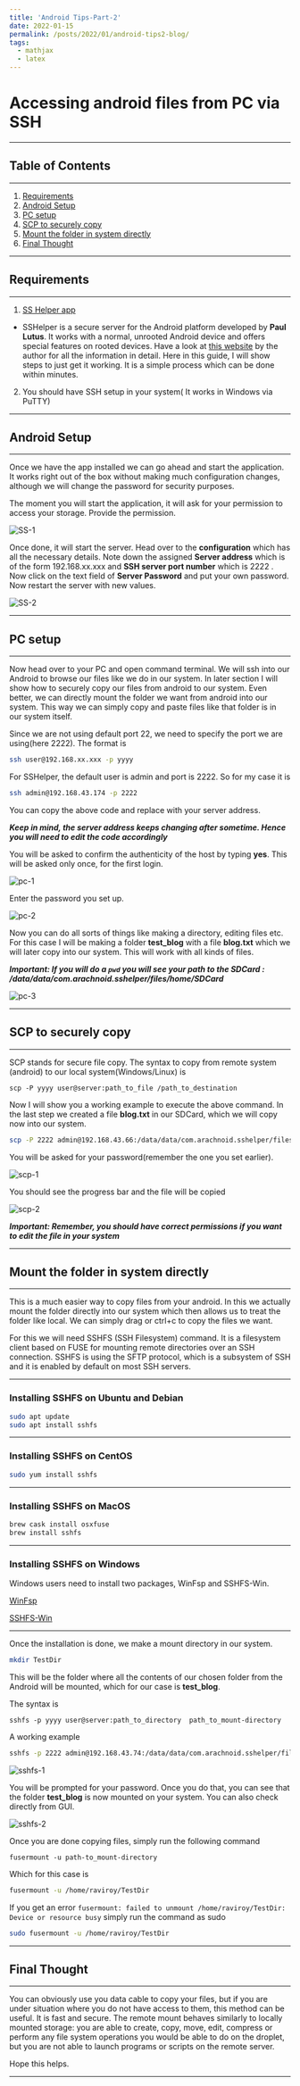 ```yaml
---                                                                                              
title: 'Android Tips-Part-2'
date: 2022-01-15
permalink: /posts/2022/01/android-tips2-blog/
tags:
  - mathjax
  - latex
---
```


# Accessing android files from PC via SSH
----

## Table of Contents
---

1. [Requirements](#requirements)
2. [Android Setup](#android-setup)
3. [PC setup](#pc-setup)
4. [SCP to securely copy](#scp-to-securely-copy)
5. [Mount the folder in system directly](#mount-the-folder-in-system-directly)
6. [Final Thought](#final-thought)

----

## Requirements
----

1. [SS Helper app](https://play.google.com/store/apps/details?id=com.arachnoid.sshelper&hl=en_IN&gl=US)
- SSHelper is a secure server for the Android platform developed by **Paul Lutus**. It works with a normal, unrooted Android device and offers special features on rooted devices. Have a look at [this website](https://arachnoid.com/android/SSHelper/index.html) by the author for all the information in detail. Here in this guide, I will show steps to just get it working. It is a simple process which can be done within minutes. 

2. You should have SSH setup in your system( It works in Windows via PuTTY)

----

## Android Setup
----

Once we have the app installed we can go ahead and start the application. It works right out of the box without making much configuration changes, although we will change the password for security purposes. 

The moment you will start the application, it will ask for your permission to access your storage. Provide the permission. 

![SS-1](https://user-images.githubusercontent.com/81288438/113170590-51b2f680-9264-11eb-84b5-0c4eb536a4f9.jpg)

Once done, it will start the server. Head over to the **configuration** which has all the necessary details. Note down the assigned **Server address** which is of the form 192.168.xx.xxx and **SSH server port number** which is 2222 . Now click on the text field of **Server Password** and put your own password. Now restart the server with new values.

![SS-2](https://user-images.githubusercontent.com/81288438/113171179-db62c400-9264-11eb-83d2-ba0c726be07d.jpg)

----

## PC setup

----
Now head over to your PC and open command terminal. We will ssh into our Android to browse our files like we do in our system. In later section I will show how to securely copy our files from android to our system. Even better, we can directly mount the folder we want from android into our system. This way we can simply copy and paste files like that folder is in our system itself.

Since we are not using default port 22, we need to specify the port we are using(here 2222). The format is 

```bash
ssh user@192.168.xx.xxx -p yyyy
```
For SSHelper, the default user is admin and port is 2222. So for my case it is

```bash
ssh admin@192.168.43.174 -p 2222
```

You can copy the above code and replace with your server address.

***Keep in mind, the server address keeps changing after sometime. Hence you will need to edit the code accordingly***

You will be asked to confirm the authenticity of the host by typing **yes**. This will be asked only once, for the first login.

![pc-1](https://user-images.githubusercontent.com/81288438/113175599-3991a600-9269-11eb-888d-0ec186914697.png)

Enter the password you set up.

![pc-2](https://user-images.githubusercontent.com/81288438/113175659-47472b80-9269-11eb-8925-d0eff1959975.png)

Now you can do all sorts of things like making a directory, editing files etc. For this case I will be making a folder **test_blog** with a file **blog.txt** which we will later copy into our system. This will work with all kinds of files.

***Important: If you will do a ``pwd`` you will see your path to the SDCard : /data/data/com.arachnoid.sshelper/files/home/SDCard***

![pc-3](https://user-images.githubusercontent.com/81288438/113175918-955c2f00-9269-11eb-950f-d626290eb193.png)

---

## SCP to securely copy
----

SCP stands for secure file copy. The syntax to copy from remote system (android) to our local system(Windows/Linux) is 

```
scp -P yyyy user@server:path_to_file /path_to_destination
```

Now I will show you a working example to execute the above command. In the last step we created a file **blog.txt** in our SDCard, which we will copy now into our system.

```bash
scp -P 2222 admin@192.168.43.66:/data/data/com.arachnoid.sshelper/files/home/SDCard/test_blog/blog.txt  /home/raviroy
```
You will be asked for your password(remember the one you set earlier).

![scp-1](https://user-images.githubusercontent.com/81288438/113181477-7496d800-926f-11eb-916e-cbf958499c3d.png)

You should see the progress bar and the file will be copied

![scp-2](https://user-images.githubusercontent.com/81288438/113181561-91cba680-926f-11eb-9315-fcb8d04548dc.png)

***Important: Remember, you should have correct permissions if you want to edit the file in your system***

---

## Mount the folder in system directly
----

This is a much easier way to copy files from your android. In this we actually mount the folder directly into our system which then allows us to treat the folder like local. We can simply drag or ctrl+c to copy the files we want.

For this we will need SSHFS (SSH Filesystem) command. It is a filesystem client based on FUSE for mounting remote directories over an SSH connection. SSHFS is using the SFTP protocol, which is a subsystem of SSH and it is enabled by default on most SSH servers. 

---

### Installing SSHFS on Ubuntu and Debian

```bash
sudo apt update
sudo apt install sshfs
```
----

### Installing SSHFS on CentOS

```bash
sudo yum install sshfs
```
----

### Installing SSHFS on MacOS

```bash
brew cask install osxfuse
brew install sshfs
```
---

### Installing SSHFS on Windows

Windows users need to install two packages, WinFsp and SSHFS-Win.

[WinFsp](https://github.com/billziss-gh/winfsp/releases/tag/v1.4.19049)

[SSHFS-Win ](https://github.com/billziss-gh/sshfs-win/releases)

---

Once the installation is done, we make a mount directory in our system.

```bash
mkdir TestDir
```
This will be the folder where all the contents of our chosen folder from the Android will be mounted, which for our case is **test_blog**.

The syntax is 

```
sshfs -p yyyy user@server:path_to_directory  path_to_mount-directory
```
A working example

```bash
sshfs -p 2222 admin@192.168.43.74:/data/data/com.arachnoid.sshelper/files/home/SDCard/test_blog  /home/raviroy/TestDir
```
![sshfs-1](https://user-images.githubusercontent.com/81288438/113184544-eb81a000-9272-11eb-8d3b-83fa1c7bd135.png)

You will be prompted for your password. Once you do that, you can see that the folder **test_blog** is now mounted on your system. You can also check directly from GUI.

![sshfs-2](https://user-images.githubusercontent.com/81288438/113184937-6e0a5f80-9273-11eb-85be-4ef59e76ce55.png)

Once you are done copying files, simply run the following command 

```
fusermount -u path-to_mount-directory
```

Which for this case is

```bash
fusermount -u /home/raviroy/TestDir
```

If you get an error ```fusermount: failed to unmount /home/raviroy/TestDir: Device or resource busy``` simply run the command as sudo

```bash
sudo fusermount -u /home/raviroy/TestDir
```
---

## Final Thought

---

You can obviously use you data cable to copy your files, but if you are under situation where you do not have access to them, this method can be useful. It is fast and secure. The remote mount behaves similarly to locally mounted storage: you are able to create, copy, move, edit, compress or perform any file system operations you would be able to do on the droplet, but you are not able to launch programs or scripts on the remote server.

Hope this helps. 

----






















